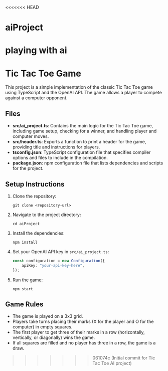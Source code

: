 <<<<<<< HEAD
# aiProject
playing with ai
=======
# Tic Tac Toe Game

This project is a simple implementation of the classic Tic Tac Toe game using TypeScript and the OpenAI API. The game allows a player to compete against a computer opponent.

## Files

- **src/ai_project.ts**: Contains the main logic for the Tic Tac Toe game, including game setup, checking for a winner, and handling player and computer moves.
- **src/header.ts**: Exports a function to print a header for the game, providing title and instructions for players.
- **tsconfig.json**: TypeScript configuration file that specifies compiler options and files to include in the compilation.
- **package.json**: npm configuration file that lists dependencies and scripts for the project.

## Setup Instructions

1. Clone the repository:
   ```
   git clone <repository-url>
   ```

2. Navigate to the project directory:
   ```
   cd aiProject
   ```

3. Install the dependencies:
   ```
   npm install
   ```

4. Set your OpenAI API key in `src/ai_project.ts`:
   ```typescript
   const configuration = new Configuration({
       apiKey: "your-api-key-here",
   });
   ```

5. Run the game:
   ```
   npm start
   ```

## Game Rules

- The game is played on a 3x3 grid.
- Players take turns placing their marks (X for the player and O for the computer) in empty squares.
- The first player to get three of their marks in a row (horizontally, vertically, or diagonally) wins the game.
- If all squares are filled and no player has three in a row, the game is a draw.
>>>>>>> 061074c (Initial commit for Tic Tac Toe AI project)

